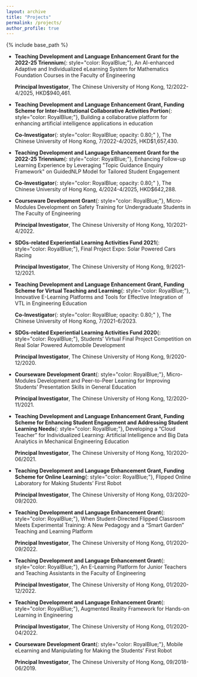 ```yaml
---
layout: archive
title: "Projects"
permalink: /projects/
author_profile: true
---
```


{% include base_path %}

* **Teaching Development and Language Enhancement Grant for the 2022-25 Triennium**{: style="color: RoyalBlue;"}, An AI-enhanced Adaptive and Individualized eLearning System for Mathematics Foundation Courses in the Faculty of Engineering

  **Principal Investigator**, The Chinese University of Hong Kong, 12/2022-4/2025, HKD$940,461.

* **Teaching Development and Language Enhancement Grant, Funding Scheme for Inter-Institutional Collaborative Activities Portion**{: style="color: RoyalBlue;"}, Building a collaborative platform for enhancing artificial intelligence applications in education

  **Co-Investigator**{: style="color: RoyalBlue; opacity: 0.80;" }, The Chinese University of Hong Kong, 7/2022-4/2025, HKD$1,657,430.

[//]: # (, HKD$1,657,430)

* **Teaching Development and Language Enhancement Grant for the 2022-25 Triennium**{: style="color: RoyalBlue;"}, Enhancing Follow-up Learning Experience by Leveraging "Topic Guidance Enquiry Framework" on GuidedNLP Model for Tailored Student Engagement

  **Co-Investigator**{: style="color: RoyalBlue; opacity: 0.80;" }, The Chinese University of Hong Kong, 4/2024-4/2025, HKD$642,288.


* **Courseware Development Grant**{: style="color: RoyalBlue;"}, Micro-Modules Development on Safety Training for Undergraduate Students in The Faculty of Engineering

    **Principal Investigator**, The Chinese University of Hong Kong, 10/2021-4/2022.

[//]: # (, HKD$75,608)

* **SDGs-related Experiential Learning Activities Fund 2021**{: style="color: RoyalBlue;"}, Final Project Expo: Solar Powered Cars Racing 

    **Principal Investigator**, The Chinese University of Hong Kong, 9/2021-12/2021.

[//]: # (, HKD$23,168)

* **Teaching Development and Language Enhancement Grant, Funding Scheme for Virtual Teaching and Learning**{: style="color: RoyalBlue;"}, Innovative E-Learning Platforms and Tools for Effective Integration of VTL in Engineering Education

  **Co-Investigator**{: style="color: RoyalBlue; opacity: 0.80;" }, The Chinese University of Hong Kong, 7/2021-6/2023.

  [//]: # (, HKD$1,041,275)

* **SDGs-related Experiential Learning Activities Fund 2020**{: style="color: RoyalBlue;"}, Students’ Virtual Final Project Competition on Real Solar Powered Automobile Development

    **Principal Investigator**, The Chinese University of Hong Kong, 9/2020-12/2020.

  [//]: # (, HKD$13,629)

* **Courseware Development Grant**{: style="color: RoyalBlue;"}, Micro-Modules Development and Peer-to-Peer Learning for Improving Students’ Presentation Skills in General Education

    **Principal Investigator**, The Chinese University of Hong Kong, 12/2020-11/2021.

[//]: # (, HKD$98,540)

* **Teaching Development and Language Enhancement Grant, Funding Scheme for Enhancing Student Engagement and Addressing Student Learning Needs**{: style="color: RoyalBlue;"}, Developing a “Cloud Teacher” for Individualized Learning: Artificial Intelligence and Big Data Analytics in Mechanical Engineering Education

    **Principal Investigator**, The Chinese University of Hong Kong, 10/2020-06/2021.

[//]: # (, HKD$191,552)

* **Teaching Development and Language Enhancement Grant, Funding Scheme for Online Learning**{: style="color: RoyalBlue;"}, Flipped Online Laboratory for Making Students’ First Robot

    **Principal Investigator**, The Chinese University of Hong Kong, 03/2020-09/2020.

[//]: # (, HKD$41,681)

* **Teaching Development and Language Enhancement Grant**{: style="color: RoyalBlue;"}, When Student-Directed Flipped Classroom Meets Experimental Training: A New Pedagogy and a “Smart Garden” Teaching and Learning Platform

    **Principal Investigator**, The Chinese University of Hong Kong, 01/2020-09/2022.

[//]: # (, HKD$219,995.33)

* **Teaching Development and Language Enhancement Grant**{: style="color: RoyalBlue;"}, An E-Learning Platform for Junior Teachers and Teaching Assistants in the Faculty of Engineering

    **Principal Investigator**, The Chinese University of Hong Kong, 01/2020-12/2022.

[//]: # (, HKD$868,775.8)

* **Teaching Development and Language Enhancement Grant**{: style="color: RoyalBlue;"}, Augmented Reality Framework for Hands-on Learning in Engineering

    **Principal Investigator**, The Chinese University of Hong Kong, 01/2020-04/2022.

[//]: # (, HKD$822,129.9)

* **Courseware Development Grant**{: style="color: RoyalBlue;"}, Mobile eLearning and Manipulating for Making the Students’ First Robot

    **Principal Investigator**, The Chinese University of Hong Kong, 09/2018-06/2019.

  [//]: # (, HKD$98,540)
  
